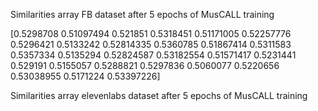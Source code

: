 Similarities array FB dataset after 5 epochs of MusCALL training 

[0.5298708  0.51097494 0.521851   0.5318451  0.51171005 0.52257776                                               
 0.5296421  0.5133242  0.52814335 0.5360785  0.51867414 0.5311583
 0.5357334  0.5135294  0.52824587 0.53182554 0.51571417 0.5231441
 0.529191   0.5155057  0.5288821  0.5297836  0.5060077  0.5220656
 0.53038955 0.5171224  0.53397226]

Similarities array elevenlabs dataset after 5 epochs of MusCALL training 

